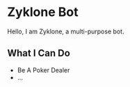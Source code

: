 # Zyklone Bot

Hello, I am Zyklone, a multi-purpose bot.

## What I Can Do

- Be A Poker Dealer
- ...
